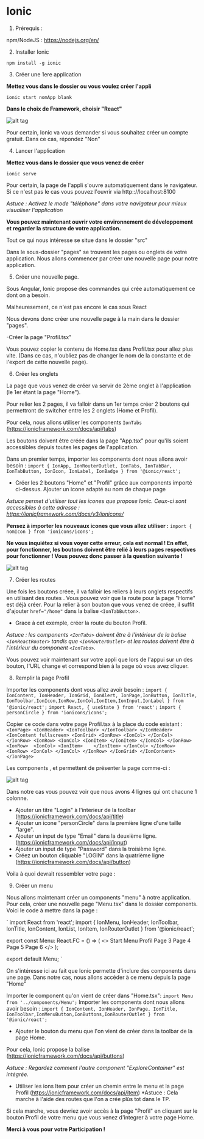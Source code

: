 # Ionic

1. Prérequis :
 
npm/NodeJS : https://nodejs.org/en/

2. Installer Ionic 

`npm install -g ionic`

3. Créer une 1ere application 

**Mettez vous dans le dossier ou vous voulez créer l'appli** 

`ionic start nomApp blank`

**Dans le choix de Framework, choisir "React"** 

![alt tag](https://user-images.githubusercontent.com/47526337/96346560-abe84280-109c-11eb-8148-407867a6d66a.PNG)

Pour certain, Ionic va vous demander si vous souhaitez créer un compte gratuit. Dans ce cas, répondez "Non"

4. Lancer l'application 

**Mettez vous dans le dossier que vous venez de créer** 

`ionic serve`

Pour certain, la page de l'appli s'ouvre automatiquement dans le navigateur. Si ce n'est pas le cas vous pouvez l'ouvrir via http:://localhost:8100

*Astuce : Activez le mode "téléphone" dans votre navigateur pour mieux visualiser l'application*

**Vous pouvez maintenant ouvrir votre environnement de développement et regarder la structure de votre application.** 

Tout ce qui nous intéresse se situe dans le dossier "src"

Dans le sous-dossier "pages" se trouvent les pages ou onglets de votre application. Nous allons commencer par créer une nouvelle page pour notre application. 

5. Créer une nouvelle page. 

Sous Angular, Ionic propose des commandes qui crée automatiquement ce dont on a besoin. 

Malheuresement, ce n'est pas encore le cas sous React

Nous devons donc créer une nouvelle page à la main dans le dossier "pages". 

-Créer la page "Profil.tsx"

Vous pouvez copier le contenu de Home.tsx dans Profil.tsx pour allez plus vite. (Dans ce cas, n'oubliez pas de changer le nom de la constante et de l'export de cette nouvelle page).

6. Créer les onglets 

La page que vous venez de créer va servir de 2ème onglet à l'application (le 1er étant la page "Home").

Pour relier les 2 pages, il va falloir dans un 1er temps créer 2 boutons qui permettront de switcher entre les 2 onglets (Home et Profil). 

Pour cela, nous allons utiliser les components `IonTabs` (https://ionicframework.com/docs/api/tabs)

Les boutons doivent être créée dans la page "App.tsx" pour qu'ils soient accessibles depuis toutes les pages de l'application.

Dans un premier temps, importer les components dont nous allons avoir besoin : `import { IonApp, IonRouterOutlet, IonTabs, IonTabBar, IonTabButton, IonIcon, IonLabel, IonBadge } from '@ionic/react';`

- Créer les 2 boutons "Home" et "Profil" grâce aux components importé ci-dessus. Ajouter un icone adapté au nom de chaque page

*Astuce <IonIcon icon={} /> permet d'utiliser tout les icones que propose Ionic. Ceux-ci sont accessibles à cette adresse : https://ionicframework.com/docs/v3/ionicons/*

**Pensez à importer les nouveaux icones que vous allez utiliser :** `import { nomIcon } from 'ionicons/icons';`

**Ne vous inquiétez si vous voyer cette erreur, cela est normal ! En effet, pour fonctionner, les boutons doivent être relié à leurs pages respectives pour fonctionner ! Vous pouvez donc passer à la question suivante !**

![alt tag](https://user-images.githubusercontent.com/47526337/96346921-b0adf600-109e-11eb-8cc4-b42f0e87b2c6.png)

7. Créer les routes 

Une fois les boutons créee, il va falloir les reliers à leurs onglets respectifs en utilisant des routes 
. 
Vous pouvez voir que la route pour la page "Home" est déjà créer. Pour la relier à son bouton que vous venez de créee, il suffit d'ajouter `href="/home"` dans la balise `<IonTabButton>`.

- Grace à cet exemple, créer la route du bouton Profil. 

*Astuce : les components `<IonTabs>` doivent être à l'intérieur de la balise `<IonReactRouter>` tandis que `<IonRouterOutlet>` et les routes doivent être à l'intérieur du component `<IonTabs>`.* 

Vous pouvez voir maintenant sur votre appli que lors de l'appui sur un des bouton, l'URL change et correspond bien à la page où vous avez cliquer. 

8. Remplir la page Profil

Importer les components dont vous allez avoir besoin : 
`import { IonContent, IonHeader, IonGrid, IonAlert, IonPage,IonButton, IonTitle, IonToolbar,IonIcon,IonRow,IonCol,IonItem,IonInput,IonLabel } from '@ionic/react';`
`import React, { useState } from 'react';`
`import { personCircle } from 'ionicons/icons';`

Copier ce code dans votre page Profil.tsx à la place du code existant :
`
<IonPage>
    <IonHeader>
      <IonToolbar>
      </IonToolbar>
    </IonHeader>
    <IonContent fullscreen>
    <IonGrid>
     <IonRow>
       <IonCol>
       </IonCol>
     </IonRow>
     <IonRow>
      <IonCol>
        <IonItem>
        </IonItem>
       </IonCol>
      </IonRow>
      <IonRow> 
       <IonCol>
        <IonItem>   
        </IonItem>
       </IonCol>
      </IonRow>
      <IonRow>
       <IonCol>
       </IonCol>
        </IonRow>
     </IonGrid>
    </IonContent>
    </IonPage>
    `
    
Les components <IonGrid>,<IonCol> et <IonRow> permettent de présenter la page comme-ci : 

![alt tag](https://user-images.githubusercontent.com/47526337/96347644-64b18000-10a3-11eb-905d-71bdb117a287.PNG)

Dans notre cas vous pouvez voir que nous avons 4 lignes qui ont chacune 1 colonne.

- Ajouter un titre "Login" à l'interieur de la toolbar  (https://ionicframework.com/docs/api/title)
- Ajouter un icone "personCircle" dans la première ligne d'une taille "large".
- Ajouter un input de type "Email" dans la deuxième ligne. (https://ionicframework.com/docs/api/input)
- Ajouter un input de type "Password" dans la troisième ligne.
- Créez un bouton cliquable "LOGIN" dans la quatrième ligne (https://ionicframework.com/docs/api/button)

Voila à quoi devrait ressembler votre page : 


 
9. Créer un menu 

Nous allons maintenant créer un components "menu" à notre application. Pour cela, créer une nouvelle page "Menu.tsx" dans le dossier components. 
Voici le code à mettre dans la page : 

`
import React from 'react';
import { IonMenu, IonHeader, IonToolbar, IonTitle, IonContent, IonList, IonItem, IonRouterOutlet } from '@ionic/react';

export const Menu: React.FC = () => (
  <>
    <IonMenu side="start" menuId="first" contentId="content1">
      <IonHeader>
        <IonToolbar color="primary">
          <IonTitle>Start Menu</IonTitle>
        </IonToolbar>
      </IonHeader>
      <IonContent>
        <IonList>
          <IonItem>Profil</IonItem>
          <IonItem>Page 3 </IonItem>
          <IonItem>Page 4</IonItem>
          <IonItem>Page 5</IonItem>
          <IonItem>Page 6</IonItem>
        </IonList>
      </IonContent>
    </IonMenu>
    <IonRouterOutlet id="content1"></IonRouterOutlet>
 </>
);

export default Menu;
`

On s'intéresse ici au fait que Ionic permette d'inclure des components dans une page. Dans notre cas, nous allons accéder à ce menu depuis la page "Home"

Importer le component qu'on vient de créer dans "Home.tsx": `import Menu from '../components/Menu';`
Importer les components dont nous allons avoir besoin : `import { IonContent, IonHeader, IonPage, IonTitle, IonToolbar,IonMenuButton,IonButtons,IonRouterOutlet } from '@ionic/react';`

- Ajouter le bouton du menu que l'on vient de créer dans la toolbar de la page Home.

Pour cela, Ionic propose la balise <IonMenuButton> (https://ionicframework.com/docs/api/buttons)

*Astuce : Regardez comment l'autre component "ExploreContainer" est intégrée.*

- Utiliser les ions Item pour créer un chemin entre le menu et la page Profil (https://ionicframework.com/docs/api/item)
*Astuce : Cela marche à l'aide des routes que l'on a crée plûs tot dans le TP. 

Si cela marche, vous devriez avoir accès à la page "Profil" en cliquant sur le bouton Profil de votre menu que vous venez d'integrer à votre page Home.


**Merci à vous pour votre Participation !**



